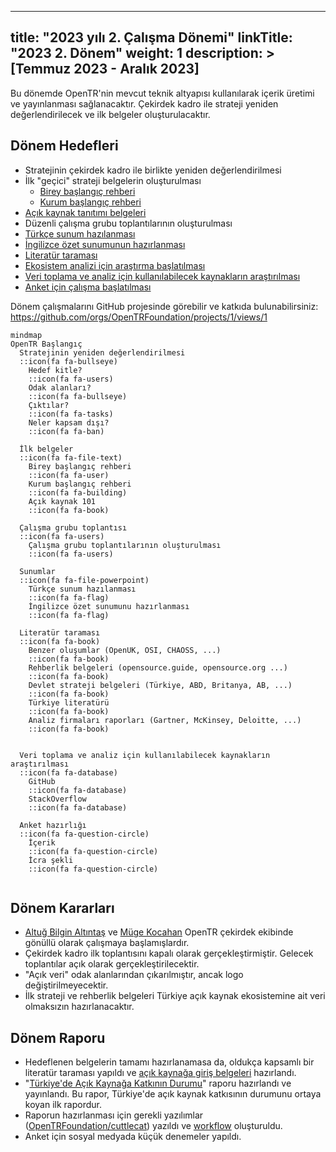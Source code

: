 
---
title: "2023 yılı 2. Çalışma Dönemi"
linkTitle: "2023 2. Dönem"
weight: 1
description: >
  [Temmuz 2023 - Aralık 2023]
---

Bu dönemde OpenTR'nin mevcut teknik altyapısı kullanılarak içerik üretimi ve yayınlanması sağlanacaktır. Çekirdek
kadro ile strateji yeniden değerlendirilecek ve ilk belgeler oluşturulacaktır.

## Dönem Hedefleri

* Stratejinin çekirdek kadro ile birlikte yeniden değerlendirilmesi
* İlk "geçici" strateji belgelerin oluşturulması
  * [Birey başlangıç rehberi](https://github.com/OpenTRFoundation/OpenTR/issues/14)
  * [Kurum başlangıç rehberi](https://github.com/OpenTRFoundation/OpenTR/issues/15)
* [Açık kaynak tanıtımı belgeleri](https://github.com/OpenTRFoundation/OpenTR/issues/16)
* Düzenli çalışma grubu toplantılarının oluşturulması
* [Türkçe sunum hazılanması](https://github.com/OpenTRFoundation/OpenTR/issues/7)
* [İngilizce özet sunumunun hazırlanması](https://github.com/OpenTRFoundation/OpenTR/issues/8)
* [Literatür taraması](https://github.com/OpenTRFoundation/OpenTR/issues/17)
* [Ekosistem analizi için araştırma başlatılması](https://github.com/OpenTRFoundation/OpenTR/issues/18)
* [Veri toplama ve analiz için kullanılabilecek kaynakların araştırılması](https://github.com/OpenTRFoundation/OpenTR/issues/20)
* [Anket için çalışma başlatılması](https://github.com/OpenTRFoundation/OpenTR/issues/19)

Dönem çalışmalarını GitHub projesinde görebilir ve katkıda bulunabilirsiniz: https://github.com/orgs/OpenTRFoundation/projects/1/views/1

```mermaid
mindmap
OpenTR Başlangıç
  Stratejinin yeniden değerlendirilmesi
  ::icon(fa fa-bullseye)
    Hedef kitle?
    ::icon(fa fa-users)
    Odak alanları?
    ::icon(fa fa-bullseye)
    Çıktılar?
    ::icon(fa fa-tasks)
    Neler kapsam dışı?
    ::icon(fa fa-ban)
    
  İlk belgeler
  ::icon(fa fa-file-text)
    Birey başlangıç rehberi
    ::icon(fa fa-user)
    Kurum başlangıç rehberi
    ::icon(fa fa-building)
    Açık kaynak 101
    ::icon(fa fa-book)
    
  Çalışma grubu toplantısı
  ::icon(fa fa-users)
    Çalışma grubu toplantılarının oluşturulması
    ::icon(fa fa-users)
    
  Sunumlar
  ::icon(fa fa-file-powerpoint)
    Türkçe sunum hazılanması
    ::icon(fa fa-flag)
    İngilizce özet sunumunu hazırlanması
    ::icon(fa fa-flag)
    
  Literatür taraması
  ::icon(fa fa-book)
    Benzer oluşumlar (OpenUK, OSI, CHAOSS, ...)
    ::icon(fa fa-book)
    Rehberlik belgeleri (opensource.guide, opensource.org ...)
    ::icon(fa fa-book)
    Devlet strateji belgeleri (Türkiye, ABD, Britanya, AB, ...)
    ::icon(fa fa-book)
    Türkiye literatürü
    ::icon(fa fa-book)
    Analiz firmaları raporları (Gartner, McKinsey, Deloitte, ...)
    ::icon(fa fa-book)
    
    
  Veri toplama ve analiz için kullanılabilecek kaynakların araştırılması
  ::icon(fa fa-database)
    GitHub
    ::icon(fa fa-database)
    StackOverflow
    ::icon(fa fa-database)
    
  Anket hazırlığı
  ::icon(fa fa-question-circle)
    İçerik
    ::icon(fa fa-question-circle)
    İcra şekli
    ::icon(fa fa-question-circle)
    
```

## Dönem Kararları

* [Altuğ Bilgin Altıntaş](https://www.linkedin.com/in/altuga/) ve [Müge Kocahan](https://www.linkedin.com/in/m%C3%BCge-%C5%9Fahin-kocahan-4ab85173/) OpenTR çekirdek ekibinde gönüllü olarak çalışmaya başlamışlardır.
* Çekirdek kadro ilk toplantısını kapalı olarak gerçekleştirmiştir. Gelecek toplantılar açık olarak gerçekleştirilecektir.
* "Açık veri" odak alanlarından çıkarılmıştır, ancak logo değiştirilmeyecektir.
* İlk strateji ve rehberlik belgeleri Türkiye açık kaynak ekosistemine ait veri olmaksızın hazırlanacaktır.


## Dönem Raporu

* Hedeflenen belgelerin tamamı hazırlanamasa da, oldukça kapsamlı bir literatür taraması yapıldı ve [açık kaynağa giriş belgeleri](https://opentr.foundation/docs/introduction-to-open-source/) hazırlandı.
* "[Türkiye'de Açık Kaynağa Katkının Durumu](https://state.opentr.foundation/)" raporu hazırlandı ve yayınlandı. Bu rapor, Türkiye'de açık kaynak katkısının durumunu ortaya koyan ilk rapordur.
* Raporun hazırlanması için gerekli yazılımlar ([OpenTRFoundation/cuttlecat](https://github.com/OpenTRFoundation/cuttlecat)) yazıldı ve [workflow](https://github.com/OpenTRFoundation/state-of-oss-contribution) oluşturuldu.
* Anket için sosyal medyada küçük denemeler yapıldı.
